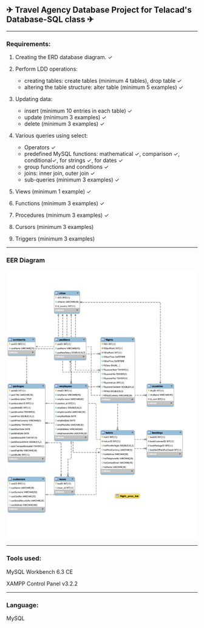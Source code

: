 
## ✈ Travel Agency Database Project for Telacad's Database-SQL class ✈

-----------------------------------------------------
### Requirements:
1. Creating the ERD database diagram. ✓

2. Perform LDD operations:
	* creating tables: create tables (minimum 4 tables), drop table		✓
	* altering the table structure: alter table (minimum 5 examples)	✓

3. Updating data:
	* insert (minimum 10 entries in each table)				✓
	* update (minimum 3 examples)						✓
	* delete (minimum 3 examples)						✓

4. Various queries using select:
	* Operators	✓
	* predefined MySQL functions: mathematical ✓, comparison ✓, conditional✓, for strings ✓, for dates ✓
	* group functions and conditions	✓
	* joins: inner join, outer join		✓
	* sub-queries (minimum 3 examples)	✓

5. Views (minimum 1 example)		✓

6. Functions (minimum 3 examples) 	✓

7. Procedures (minimum 3 examples) 	✓

8. Cursors (minimum 3 examples)

9. Triggers (minimum 3 examples)


-----------------------------------------------------
### EER Diagram

![alt text](https://github.com/Ladydiana/TravelAgencyProjectDB/blob/master/EER_diagram_Screenshot_PNG.png)

-----------------------------------------------------

### Tools used:
MySQL Workbench 6.3 CE

XAMPP Control Panel v3.2.2

-----------------------------------------------------
### Language:
MySQL
